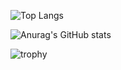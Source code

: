 
  ![Top Langs](https://github-readme-stats.vercel.app/api/top-langs/?username=taichihub&theme=onedark&layout=compact)

  ![Anurag's GitHub stats](https://github-readme-stats.vercel.app/api?username=taichihub&theme=onedark&show_icons=true)

  ![trophy](https://github-profile-trophy.vercel.app/?username=taichihub&theme=onedark)
